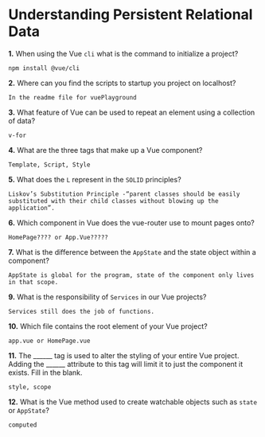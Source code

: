 # Understanding Persistent Relational Data

**1.** When using the Vue `cli` what is the command to initialize a project?
<!-- enter you answer in the space below -->
```
npm install @vue/cli
```
**2.** Where can you find the scripts to startup you project on localhost?
<!-- enter you answer in the space below -->
```
In the readme file for vuePlayground
```
**3.** What feature of Vue can be used to repeat an element using a collection of data?
<!-- enter you answer in the space below -->
```
v-for
```
**4.** What are the three tags that make up a Vue component?
<!-- enter you answer in the space below -->
```
Template, Script, Style
```
**5.** What does the `L` represent in the `SOLID` principles?
<!-- enter you answer in the space below -->
```
Liskov’s Substitution Principle -“parent classes should be easily substituted with their child classes without blowing up the application”.
```
**6.** Which component in Vue does the vue-router use to mount pages onto?
<!-- enter you answer in the space below -->
```
HomePage???? or App.Vue?????
```
**7.** What is the difference between the `AppState` and the state object within a component?
<!-- enter you answer in the space below -->
```
AppState is global for the program, state of the component only lives in that scope.
```
**9.** What is the responsibility of `Services` in our Vue projects?
<!-- enter you answer in the space below -->
```
Services still does the job of functions.
```
**10.** Which file contains the root element of your Vue project?
<!-- enter you answer in the space below -->
```
app.vue or HomePage.vue
```
**11.** The ______ tag is used to alter the styling of your entire Vue project.  Adding the ______ attribute to this tag will limit it to just the component it exists.  Fill in the blank.
<!-- enter you answer in the space below -->
```
style, scope
```
**12.** What is the Vue method used to create watchable objects such as `state` or `AppState`?
<!-- enter you answer in the space below -->
```
computed
```